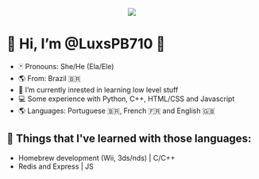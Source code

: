 <p align="center">
  <img src="https://i.pinimg.com/originals/dc/cd/25/dccd25f7f008c3ba46ec12ce946eeb79.gif" >
</p>


# 🌈 Hi, I’m @LuxsPB710 👋
- 🃏 Pronouns: She/He (Ela/Ele)
- 🌎 From: Brazil 🇧🇷
- 📝 I’m currently inrested in learning low level stuff
- 💻 Some experience with Python, C++, HTML/CSS and Javascript
- 🌎 Languages: Portuguese 🇧🇷, French 🇫🇷 and English 🇬🇧

## 📝 Things that I've learned with those languages:
- Homebrew development (Wii, 3ds/nds) | C/C++
- Redis and Express | JS

<!---
LucasPB710/LucasPB710 is a ✨ special ✨ repository because its `README.md` (this file) appears on your GitHub profile.
You can click the Preview link to take a look at your changes.
--->
